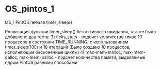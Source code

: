# OS_pintos_1
lab_1 PintOS release timer_sleep()

Реализация функции timer_sleep() без активного ожидания, так же было добавлено два теста:
3) ticks_stats - подсчет количество тиков 10 процессов в состоянии TIME_RUNNING, с использованием timer_sleep(100) и 10 итераций (Было создано 10 процессов, исполняющие бесконечные циклы)
4) max-mem-malloc, max-mem-calloc, max-mem-palloc - подсчет количества памяти, выделяемые ядром PintOS разными способами
